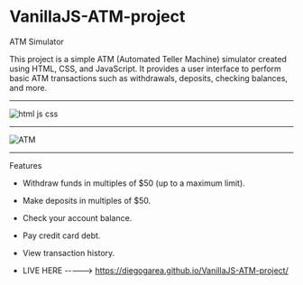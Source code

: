 # VanillaJS-ATM-project

ATM Simulator

This project is a simple ATM (Automated Teller Machine) simulator created using HTML, CSS, and JavaScript. It provides a user interface to perform basic ATM transactions such as withdrawals, deposits, checking balances, and more.

<hr/>

![html js css](https://github.com/DiegoGarea/VanillaJS-ATM-project/assets/124759506/0f5b8ad4-5756-44da-82f4-7cb8be33497c)


<hr/>

![ATM](https://github.com/DiegoGarea/VanillaJS-ATM-project/assets/124759506/46bee67c-cd85-4bf8-8fa7-a3d2c4b213ac)


<hr/>

Features

- Withdraw funds in multiples of $50 (up to a maximum limit).
- Make deposits in multiples of $50.
- Check your account balance.
- Pay credit card debt.
- View transaction history.

- LIVE HERE -----> https://diegogarea.github.io/VanillaJS-ATM-project/

